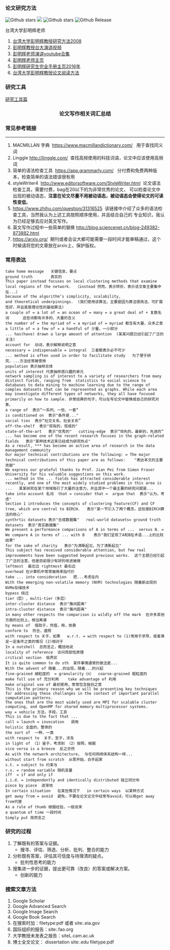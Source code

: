 ### 论文研究方法

![Github stars](https://img.shields.io/github/stars/JunpengCode/Writing.svg)  ![](https://img.shields.io/github/license/JunpengCode/Writing.svg) ![Github stars](https://img.shields.io/github/forks/JunpengCode/Writing.svg) ![Github Release](https://img.shields.io/github/release/JunpengCode/Writing.svg)


台湾大学彭明辉老师
1. [台湾大学彭明辉教授研究方法2008](中国计算机学会推荐国际学术会议和期刊目录%20（2015%20年）%20中国计算机学会.pdf)
2. [彭明辉教授台大演讲视频](https://www.youtube.com/watch?v=jZnYuPavCvA)
3. [彭明辉老师演讲youtube合集](https://www.youtube.com/results?search_query=%E5%BD%AD%E6%98%8E%E8%BE%89)
4. [彭明辉老师主页](http://mhperng.blogspot.com/)
5. [彭明辉研究生完全手册主页2016年](http://mhperng2.blogspot.com/2017/02/blog-post_25.html)
6.  [台湾大学彭明辉教授论文阅读方法](https://www.youtube.com/watch?v=2RCbU7haayo)

### 研究工具
[研究工具篇](./ResearchTools.md)


### <center>论文写作相关词汇总结</center>



### **常见参考链接**
***

1. MACMILLAN 字典  https://www.macmillandictionary.com/   用于查找同义词
2. Linggle http://linggle.com/  查找高频使用的科技词语，论文中应该使用高频词
3. 简单的语法检查工具  https://app.grammarly.com/   分付费和免费两种版本，检查简单的语法错误很有用
4. styleWriter4  http://www.editorsoftware.com/StyleWriter.html  论文语法检查工具，需要付费，bag在20以下的为非常优秀的论文，
可以检查论文中出现的被动语态，**注意在论文尽量不用被动语态，被动语态会使得论文的可读性变低**。
5. https://www.zhihu.com/question/31316525  该链接中介绍了众多的语法检查工具，当然我认为上述工具按照顺序使用，并且结合自己的
专业知识，我认为已经足够去应对英文写作。
6. 英文写作过程中一些简单的替换 http://blog.sciencenet.cn/blog-249382-873882.html
7. https://arxiv.org/  期刊或者会议大都可能需要一段时间才能审稿通过，这个时候请将您的文章放在arxiv上，保护版权。

### **常用表达**

```
take home message   关键信息，要点
ground truth        真实的
This paper instead focuses on local clustering methods that examine local regions of the network.  （instead 然而，表示转折，表示该文章主要集中在...）
because of the algorithm’s simplicity, scalability,
and theoretical underpinnings.  (我们使用该算法，主要是因为算法很简洁、可扩展性好，并且是是理论性的基础算法)
a couple of = a lot of = an ocean of = many = a great deal of + 复数名词      这些词都有许多的、大量的含义
the number of = the myriad of = a myriad of = myriad 都含有大量，众多之意
a little of = a few of = a handful of 少量，一小部分
... has(have) drawn a large amount of attention  (某某问题已经引起了广泛的关注)
account for  动词，表示解释说明之意
necessary = indispensable = integral  三者都表示必不可少
... method is often used in order to facilitate study   为了便于研究，...方法经常被使用
population 表示抽样总体
units of interest 代表抽样感兴趣的单元
network sampling is of interest to a variety of researchers from many distinct fields, ranging from  statistics to social science to databases to data mining to machine learning due to the range of complex datasets that can be represented as graphs. While each area may investigate different types of networks, they all have focused primarily on how to sample. 非常经典的句子，可以在写论文中替换成自己的研究对象、
a range of  表示“一系列、一些、一套“
is conditioned on  表示"条件是..."
social ties  表示“社交关系、社会关系”
off-the-shelf  表示"现有的，现成的"
state-of-the-art   表示"优秀的"   cutting-edge  表示“领先的，最新的，先进的”
... has become one of the recent research focuses in the graph-related fields   表示"某种技术近来已经成为研究热点"
As a result, *** has become an active area of research in the data management community
Our major technical contributions are the following: = The major technical contributions of this paper are as follows:    "表达本文的主要贡献"
We express our grateful thanks to Prof. Jian Pei from Simon Fraser University for his valuable suggestions on this work.
... method in the ... fields has attracted considerable interest recently, and one of the most widely studied problems in this area is ...   某某研究在某个领域吸引了大量的注意力，并且其中一个最主要的研究问题是...
take into account 名词  that = consider that =  argue that  表示"认为，考虑"
Section 1 introduces the concepts of clustering feature(CF) and CF tree, which are central to BIRCH.   表示"某一节引入了两个概念，这些是BIRCH算法的核心"
synthrtic datasets 表示"合成数据集"   real-world datasets= ground truth datasets  表示"真实数据集"
We present a performance comparisons of A in terms of ...  versus B. = We compare A in terms of ... with B    表示"我们呈现了A和B在术语...上的比较结果"
for the sake of charity   表示"为清晰起见，为了清晰起见"
This subject has received considerable attention, but few real improvements have been suggested beyond previous works.  这个主题已经引起了广泛的注意，但是目前很少有好的改进被做
leftmost  最左边 rightmost 最右边
overhead 在计算机中常常被用来指代价
take ... into consideration   把...考虑在内
With the emerging non-volatile memory (NVM) technologies 随着新出现的NVMe存储技术
bypass 绕过
tier（层）, multi-tier（多层）
inter-cluster distance  表示"簇间距离"
intra-cluster distance  表示"簇内距离"
in many other respects the comparison is wildly off the mark  在许多其他方面的比较上，相当离谱
by means of  借助于，凭借，用，依靠
conform to  符合，遵照
with respect to 关于，如果   w.r.t. = with respect to (1)常用于求导，或者满足一定条件之类的情况 (2)相对于
In a nutshell  总而言之，概括地说
locality of reference  访问局部性原理
critical section  临界区
It is quite common to do sth  某件事情通常的做法是...
With the advent of 随着...的出现，随着...的兴起
fine-grained 细粒度的  = granularity（n）  coarse-grained 粗粒度的
make full use of 充分利用    take advantage of 利用
make original use of 最初使用，常常包含独创之意
This is the primary reason why we will be presenting key techniques for addressing these challanges in the context of important parallel computation patterns.
The ones that are the most widely used are MPI for scalable cluster computing, and OpenMP for shared memory multiprocessor systems.
way = vehicle 方法，手段，工具
This is due to the fact that ...
call = launch = invocation   调用
holistic 全盘的，整体的
the sort of  一种，一类
with respect to  关于，至于，涉及
in light of （1）鉴于，考虑到 （2）按照，根据
vice versa is a breeze  反之亦然
As with the network architecture,  与任何网络体系结构一样...
without start from scratch  从零开始，白手起家
s.t. = subject to 约束与
r.v. = random variable 随机变量
iff  = if and only if
i.i.d. = independently and identically distributed 独立同分布
piece by piece  逐渐地
In certain situation   在某些情况下   in certain ways  以某种方式
get away from = avoid  避免，不要在论文论文中经常写avoid，可以用get away from代替
As a rule of thumb 根据经验，一般说来
a quantum of time 一段时间
Simply put 简而言之
```

### **研究的过程**

1. 了解既有的答案与证据。
    * 搜寻、评估、筛选、分析、批判、整合的能力
2. 分析既有答案，评估其可信度与待理清的疑点。
    * 批判性思考的能力
3. 搜集进一步的证据，提出更可靠（改良）的答案或解决方案。
    * 创新的能力
    
### **搜索文章方法**

1. Google Scholar
2. Google Advanced Search
3. Google Image Search
4. Google Book Search
4. 在搜索时加：filetype:pdf 或者 site:.eia.gov
5. 国际组织的报告：site:.fao.org
6. 大学教授未发表之报告：siteL.cam.ac.uk
7. 博士全文论文： dissertation site:.edu  filetype:pdf

